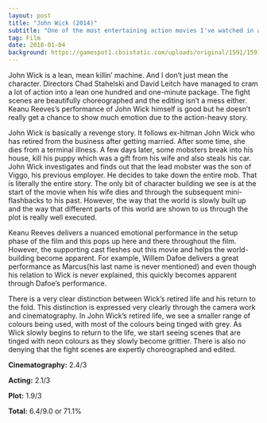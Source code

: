 ```yaml
---
layout: post
title: "John Wick (2014)"
subtitle: "One of the most entertaining action movies I've watched in a long, long time"
tag: Film
date: 2018-01-04
background: https://gamespot1.cbsistatic.com/uploads/original/1591/15918215/3523383-john%20wick.jpg
---
```

John Wick is a lean, mean killin’ machine. And I don’t just mean the character. Directors Chad Stahelski and David Leitch have managed to cram a lot of action into a lean one hundred and one-minute package. The fight scenes are beautifully choreographed and the editing isn’t a mess either. Keanu Reeves’s performance of John Wick himself is good but he doesn’t really get a chance to show much emotion due to the action-heavy story.

John Wick is basically a revenge story. It follows ex-hitman John Wick who has retired from the business after getting married. After some time, she dies from a terminal illness. A few days later, some mobsters break into his house, kill his puppy which was a gift from his wife and also steals his car. John Wick investigates and finds out that the lead mobster was the son of Viggo, his previous employer. He decides to take down the entire mob. That is literally the entire story. The only bit of character building we see is at the start of the movie when his wife dies and through the subsequent mini-flashbacks to his past. However, the way that the world is slowly built up and the way that different parts of this world are shown to us through the plot is really well executed.

Keanu Reeves delivers a nuanced emotional performance in the setup phase of the film and this pops up here and there throughout the film. However, the supporting cast fleshes out this movie and helps the world-building become apparent. For example, Willem Dafoe delivers a great performance as Marcus(his last name is never mentioned) and even though his relation to Wick is never explained, this quickly becomes apparent through Dafoe’s performance.

There is a very clear distinction between Wick’s retired life and his return to the fold. This distinction is expressed very clearly through the camera work and cinematography. In John Wick’s retired life, we see a smaller range of colours being used, with most of the colours being tinged with grey. As Wick slowly begins to return to the life, we start seeing scenes that are tinged with neon colours as they slowly become grittier. There is also no denying that the fight scenes are expertly choreographed and edited.

**Cinematography:** 2.4/3

**Acting:** 2.1/3

**Plot:** 1.9/3

**Total:** 6.4/9.0 or 71.1%